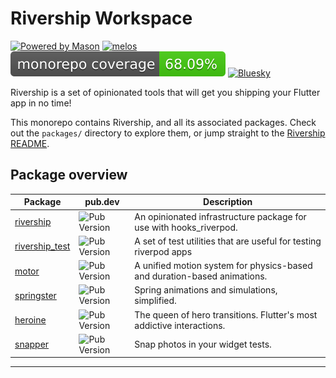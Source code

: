 # Rivership Workspace

[![Powered by Mason](https://img.shields.io/endpoint?url=https%3A%2F%2Ftinyurl.com%2Fmason-badge)](https://github.com/felangel/mason)
[![melos](https://img.shields.io/badge/maintained%20with-melos-f700ff.svg?style=flat-square)](https://github.com/invertase/melos)
![Code Coverage](./coverage-total.svg)
[![Bluesky](https://img.shields.io/badge/Bluesky-0285FF?logo=bluesky&logoColor=fff)](https://bsky.app/profile/i.madethese.works)

Rivership is a set of opinionated tools that will get you shipping your Flutter app in no time!

This monorepo contains Rivership, and all its associated packages. Check out the `packages/` directory to explore them, or jump straight to the [Rivership README](./packages/rivership/README.md).


## Package overview
| Package                                     | pub.dev                                                     | Description                                                              |
| ------------------------------------------- | ----------------------------------------------------------- | ------------------------------------------------------------------------ |
| [rivership](./packages/rivership)           | ![Pub Version](https://img.shields.io/pub/v/rivership)      | An opinionated infrastructure package for use with hooks_riverpod.       |
| [rivership_test](./packages/rivership_test) | ![Pub Version](https://img.shields.io/pub/v/rivership_test) | A set of test utilities that are useful for testing riverpod apps        |
| [motor](./packages/motor)                   | ![Pub Version](https://img.shields.io/pub/v/motor)          | A unified motion system for physics-based and duration-based animations. |
| [springster](./packages/springster)         | ![Pub Version](https://img.shields.io/pub/v/springster)     | Spring animations and simulations, simplified.                           |
| [heroine](./packages/heroine)               | ![Pub Version](https://img.shields.io/pub/v/heroine)        | The queen of hero transitions. Flutter's most addictive interactions.    |
| [snapper](./packages/snapper)               | ![Pub Version](https://img.shields.io/pub/v/snapper)        | Snap photos in your widget tests.                                        |


---


[dart_install_link]: https://dart.dev/get-dart
[github_actions_link]: https://docs.github.com/en/actions/learn-github-actions
[license_badge]: https://img.shields.io/badge/license-MIT-blue.svg
[license_link]: https://opensource.org/licenses/MIT
[mason_link]: https://github.com/felangel/mason
[very_good_ventures_link]: https://verygood.ventures
